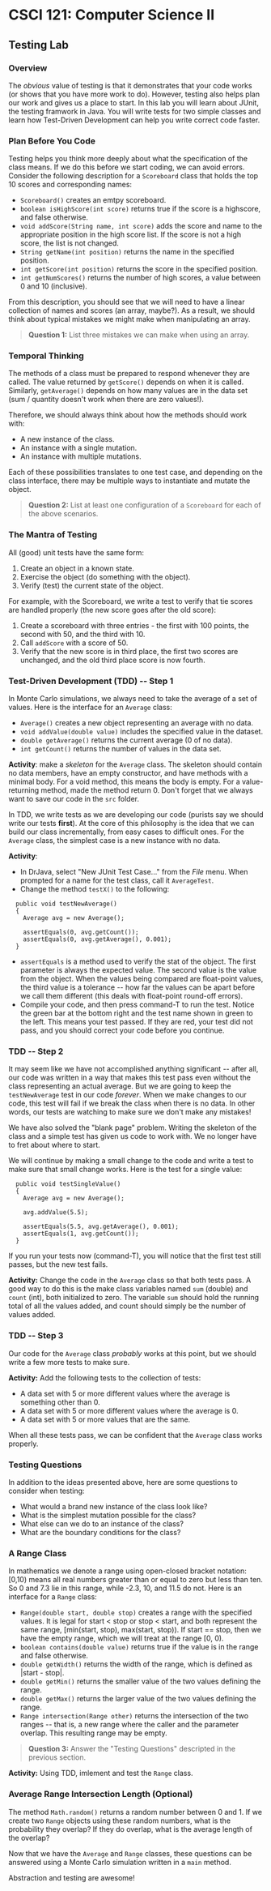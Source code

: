 # CSCI 121: Computer Science II
## Testing Lab

### Overview

The *obvious* value of testing is that it demonstrates that your code works (or shows that you have more work to do).  However, testing also helps plan our work and gives us a place to start.  In this lab you will learn about JUnit, the testing framwork in Java.  You will write tests for two simple classes and learn how Test-Driven Development can help you write correct code faster.

### Plan Before You Code

Testing helps you think more deeply about what the specification of the class means.  If we do this before we start coding, we can avoid errors.  Consider the following description for a `Scoreboard` class that holds the top 10 scores and corresponding names:

- `Scoreboard()` creates an emtpy scoreboard.
- `boolean isHighScore(int score)` returns true if the score is a highscore, and false otherwise.
- `void addScore(String name, int score)` adds the score and name to the appropriate position in the high score list.  If the score is not a high score, the list is not changed.
- `String getName(int position)` returns the name in the specified position.
- `int getScore(int position)` returns the score in the specified position.
- `int getNumScores()` returns the number of high scores, a value between 0 and 10 (inclusive).

From this description, you should see that we will need to have a linear collection of names and scores (an array, maybe?).  As a result, we should think about typical mistakes we might make when manipulating an array.

>**Question 1:** List three mistakes we can make when using an array.

### Temporal Thinking

The methods of a class must be prepared to respond whenever they are called.  The value returned by `getScore()` depends on when it is called.  Similarly, `getAverage()` depends on how many values are in the data set (sum / quantity doesn't work when there are zero values!).

Therefore, we should always think about how the methods should work with:

- A new instance of the class.
- An instance with a single mutation.
- An instance with multiple mutations.

Each of these possibilities translates to one test case, and depending on the class interface, there may be multiple ways to instantiate and mutate the object.

>**Question 2:** List at least one configuration of a `Scoreboard` for each of the above scenarios.


### The Mantra of Testing

All (good) unit tests have the same form:

1. Create an object in a known state.
2. Exercise the object (do something with the object).
3. Verify (test) the current state of the object.

For example, with the Scoreboard, we write a test to verify that tie scores are handled properly (the new score goes after the old score):

1. Create a scoreboard with three entries - the first with 100 points, the second with 50, and the third with 10.
2. Call `addScore` with a score of 50.
3. Verify that the new score is in third place, the first two scores are unchanged, and the old third place score is now fourth.

### Test-Driven Development (TDD) -- Step 1

In Monte Carlo simulations, we always need to take the average of a set of values.  Here is the interface for an `Average` class:

- `Average()` creates a new object representing an average with no data.
- `void addValue(double value)` includes the specified value in the dataset.
- `double getAverage()` returns the current average (0 of no data).
- `int getCount()` returns the number of values in the data set.

**Activity**: make a *skeleton* for the `Average` class.  The skeleton should contain no data members, have an empty constructor, and have methods with a minimal body.  For a void method, this means the body is empty.  For a value-returning method, made the method return 0.  Don't forget that we always want to save our code in the `src` folder.

In TDD, we write tests as we are developing our code (purists say we should write our tests **first**).  At the core of this philosophy is the idea that we can build our class incrementally, from easy cases to difficult ones.  For the `Average` class, the simplest case is a new instance with no data.

**Activity**: 

- In DrJava, select "New JUnit Test Case..." from the *File* menu.  When prompted for a name for the test class, call it `AverageTest`.
- Change the method `testX()` to the following:

```
  public void testNewAverage() 
  {
    Average avg = new Average();
    
    assertEquals(0, avg.getCount());
    assertEquals(0, avg.getAverage(), 0.001);
  }
```

- `assertEquals` is a method used to verify the stat of the object.  The first parameter is always the expected value.  The second value is the value from the object.  When the values being compared are float-point values, the third value is a tolerance -- how far the values can be apart before we call them different (this deals with float-point round-off errors).
- Compile your code, and then press command-T to run the test.  Notice the green bar at the bottom right and the test name shown in green to the left.  This means your test passed.  If they are red, your test did not pass, and you should correct your code before you continue.

### TDD -- Step 2

It may seem like we have not accomplished anything significant -- after all, our code was written in a way that makes this test pass even without the class representing an actual average.  But we are going to keep the `testNewAverage` test in our code *forever*.  When we make changes to our code, this test will fail if we break the class when there is no data.  In other words, our tests are watching to make sure we don't make any mistakes!

We have also solved the "blank page" problem.  Writing the skeleton of the class and a simple test has given us code to work with.  We no longer have to fret about where to start.

We will continue by making a small change to the code and write a test to make sure that small change works.  Here is the test for a single value:

```
  public void testSingleValue()
  {
    Average avg = new Average();
    
    avg.addValue(5.5);
    
    assertEquals(5.5, avg.getAverage(), 0.001);
    assertEquals(1, avg.getCount());
  }
```

If you run your tests now (command-T), you will notice that the first test still passes, but the new test fails.

**Activity:** Change the code in the `Average` class so that both tests pass.  A good way to do this is the make class variables named `sum` (double) and `count` (int), both initialized to zero.  The variable `sum` should hold the running total of all the values added, and count should simply be the number of values added.

### TDD -- Step 3

Our code for the `Average` class *probably* works at this point, but we should write a few more tests to make sure.  

**Activity:** Add the following tests to the collection of tests:


- A data set with 5 or more different values where the average is something other than 0.
- A data set with 5 or more different values where the average is 0.
- A data set with 5 or more values that are the same.

When all these tests pass, we can be confident that the `Average` class works properly.

### Testing Questions


In addition to the ideas presented above, here are some questions to consider when testing:

- What would a brand new instance of the class look like?
- What is the simplest mutation possible for the class?
- What else can we do to an instance of the class?
- What are the boundary conditions for the class?

### A Range Class

In mathematics we denote a range using open-closed bracket notation: [0,10) means all real numbers greater than or equal to zero but less than ten. So 0 and 7.3 lie in this range, while -2.3, 10, and 11.5 do not.  Here is an interface for a `Range` class:

- `Range(double start, double stop)` creates a range with the specified values.  It is legal for start < stop or stop < start, and both represent the same range, [min(start, stop), max(start, stop)).  If start == stop, then we have the empty range, which we will treat at the range [0, 0). 
- `boolean contains(double value)` returns true if the value is in the range and false otherwise.
- `double getWidth()` returns the width of the range, which is defined as |start - stop|.
- `double getMin()` returns the smaller value of the two values defining the range.
- `double getMax()` returns the larger value of the two values defining the range.
- `Range intersection(Range other)` returns the intersection of the two ranges -- that is, a new range where the caller and the parameter overlap.  This resulting range may be empty.

>**Question 3:** Answer the "Testing Questions" descripted in the previous section.

**Activity:** Using TDD, imlement and test the `Range` class.

### Average Range Intersection Length (Optional)

The method `Math.random()` returns a random number between 0 and 1.  If we create two `Range` objects using these random numbers, what is the probability they overlap?  If they do overlap, what is the average length of the overlap?

Now that we have the `Average` and `Range` classes, these questions can be answered using a Monte Carlo simulation written in a `main` method.

Abstraction and testing are awesome!
